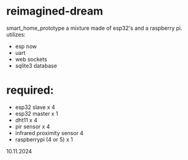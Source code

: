# reimagined-dream
smart_home_prototype
a mixture made of esp32's and a raspberry pi. 
utilizes:
* esp now
* uart
* web sockets
* sqlite3 database

# required:

* esp32 slave x 4 
* esp32 master x 1
* dht11 x 4 
* pir sensor x 4
* infrared proximity sensor 4
* raspberrypi (4 or 5) x 1 
 
10.11.2024
